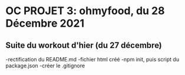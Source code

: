 # OC PROJET 3: ohmyfood, du 28 Décembre 2021
## Suite du workout d'hier (du 27 décembre)

-rectification du README.md
-fichier html créé
-npm init, puis script du package.json
-créer le .gitignore



